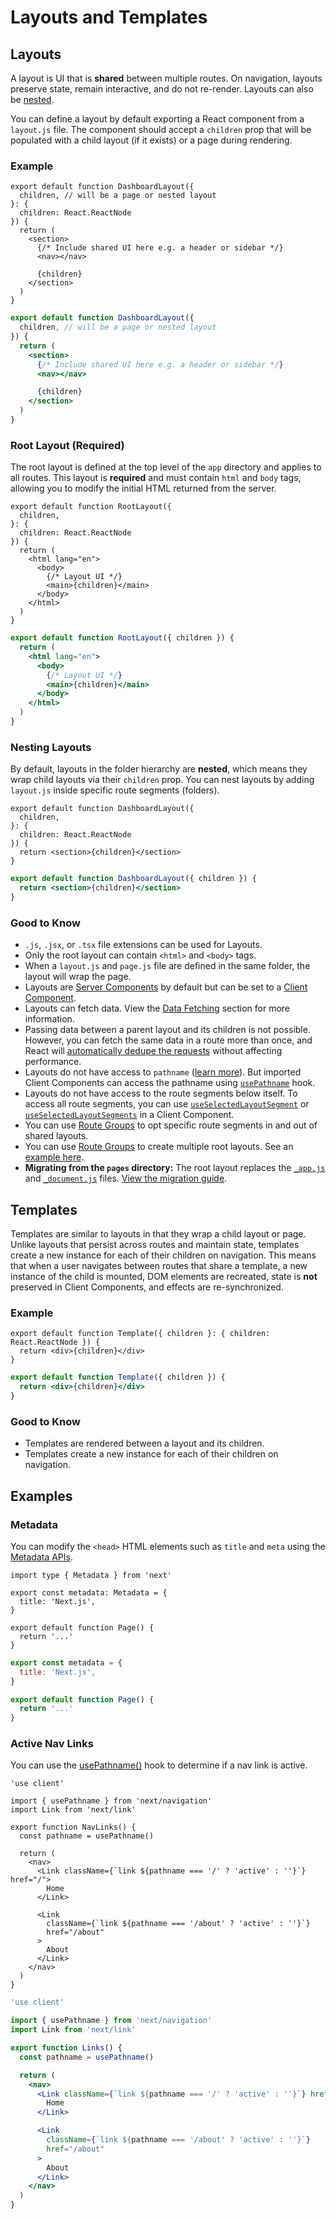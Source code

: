 # Layouts and Templates

## Layouts

A layout is UI that is **shared** between multiple routes. On navigation, layouts preserve state, remain interactive, and do not re-render. Layouts can also be [nested](#nesting-layouts).

You can define a layout by default exporting a React component from a `layout.js` file. The component should accept a `children` prop that will be populated with a child layout (if it exists) or a page during rendering.

### Example

```tsx
export default function DashboardLayout({
  children, // will be a page or nested layout
}: {
  children: React.ReactNode
}) {
  return (
    <section>
      {/* Include shared UI here e.g. a header or sidebar */}
      <nav></nav>

      {children}
    </section>
  )
}
```

```jsx
export default function DashboardLayout({
  children, // will be a page or nested layout
}) {
  return (
    <section>
      {/* Include shared UI here e.g. a header or sidebar */}
      <nav></nav>

      {children}
    </section>
  )
}
```

### Root Layout (Required)

The root layout is defined at the top level of the `app` directory and applies to all routes. This layout is **required** and must contain `html` and `body` tags, allowing you to modify the initial HTML returned from the server.

```tsx
export default function RootLayout({
  children,
}: {
  children: React.ReactNode
}) {
  return (
    <html lang="en">
      <body>
        {/* Layout UI */}
        <main>{children}</main>
      </body>
    </html>
  )
}
```

```jsx
export default function RootLayout({ children }) {
  return (
    <html lang="en">
      <body>
        {/* Layout UI */}
        <main>{children}</main>
      </body>
    </html>
  )
}
```

### Nesting Layouts

By default, layouts in the folder hierarchy are **nested**, which means they wrap child layouts via their `children` prop. You can nest layouts by adding `layout.js` inside specific route segments (folders).

```tsx
export default function DashboardLayout({
  children,
}: {
  children: React.ReactNode
}) {
  return <section>{children}</section>
}
```

```jsx
export default function DashboardLayout({ children }) {
  return <section>{children}</section>
}
```

### Good to Know

* `.js`, `.jsx`, or `.tsx` file extensions can be used for Layouts.
* Only the root layout can contain `<html>` and `<body>` tags.
* When a `layout.js` and `page.js` file are defined in the same folder, the layout will wrap the page.
* Layouts are [Server Components](https://nextjs.org/docs/app/building-your-application/rendering/server-components) by default but can be set to a [Client Component](https://nextjs.org/docs/app/building-your-application/rendering/client-components).
* Layouts can fetch data. View the [Data Fetching](https://nextjs.org/docs/app/building-your-application/data-fetching) section for more information.
* Passing data between a parent layout and its children is not possible. However, you can fetch the same data in a route more than once, and React will [automatically dedupe the requests](https://nextjs.org/docs/app/building-your-application/caching#request-memoization) without affecting performance.
* Layouts do not have access to `pathname` ([learn more](https://nextjs.org/docs/app/api-reference/file-conventions/layout)). But imported Client Components can access the pathname using [`usePathname`](https://nextjs.org/docs/app/api-reference/functions/use-pathname) hook.
* Layouts do not have access to the route segments below itself. To access all route segments, you can use [`useSelectedLayoutSegment`](https://nextjs.org/docs/app/api-reference/functions/use-selected-layout-segment) or [`useSelectedLayoutSegments`](https://nextjs.org/docs/app/api-reference/functions/use-selected-layout-segments) in a Client Component.
* You can use [Route Groups](https://nextjs.org/docs/app/building-your-application/routing/route-groups) to opt specific route segments in and out of shared layouts.
* You can use [Route Groups](https://nextjs.org/docs/app/building-your-application/routing/route-groups) to create multiple root layouts. See an [example here](https://nextjs.org/docs/app/building-your-application/routing/route-groups#creating-multiple-root-layouts).
* **Migrating from the `pages` directory:** The root layout replaces the [`_app.js`](https://nextjs.org/docs/pages/building-your-application/routing/custom-app) and [`_document.js`](https://nextjs.org/docs/pages/building-your-application/routing/custom-document) files. [View the migration guide](https://nextjs.org/docs/app/building-your-application/upgrading/app-router-migration#migrating-_documentjs-and-_appjs).

## Templates

Templates are similar to layouts in that they wrap a child layout or page. Unlike layouts that persist across routes and maintain state, templates create a new instance for each of their children on navigation. This means that when a user navigates between routes that share a template, a new instance of the child is mounted, DOM elements are recreated, state is **not** preserved in Client Components, and effects are re-synchronized.

### Example

```tsx
export default function Template({ children }: { children: React.ReactNode }) {
  return <div>{children}</div>
}
```

```jsx
export default function Template({ children }) {
  return <div>{children}</div>
}
```

### Good to Know

* Templates are rendered between a layout and its children.
* Templates create a new instance for each of their children on navigation.

## Examples

### Metadata

You can modify the `<head>` HTML elements such as `title` and `meta` using the [Metadata APIs](https://nextjs.org/docs/app/building-your-application/optimizing/metadata).

```tsx
import type { Metadata } from 'next'

export const metadata: Metadata = {
  title: 'Next.js',
}

export default function Page() {
  return '...'
}
```

```jsx
export const metadata = {
  title: 'Next.js',
}

export default function Page() {
  return '...'
}
```

### Active Nav Links

You can use the [usePathname()](https://nextjs.org/docs/app/api-reference/functions/use-pathname) hook to determine if a nav link is active.

```tsx
'use client'

import { usePathname } from 'next/navigation'
import Link from 'next/link'

export function NavLinks() {
  const pathname = usePathname()

  return (
    <nav>
      <Link className={`link ${pathname === '/' ? 'active' : ''}`} href="/">
        Home
      </Link>

      <Link
        className={`link ${pathname === '/about' ? 'active' : ''}`}
        href="/about"
      >
        About
      </Link>
    </nav>
  )
}
```

```jsx
'use client'

import { usePathname } from 'next/navigation'
import Link from 'next/link'

export function Links() {
  const pathname = usePathname()

  return (
    <nav>
      <Link className={`link ${pathname === '/' ? 'active' : ''}`} href="/">
        Home
      </Link>

      <Link
        className={`link ${pathname === '/about' ? 'active' : ''}`}
        href="/about"
      >
        About
      </Link>
    </nav>
  )
}
```